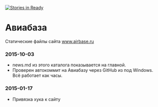 [![Stories in Ready](https://badge.waffle.io/Balancer/airbase-static.png?label=ready&title=Ready)](https://waffle.io/Balancer/airbase-static)
# Авиабаза

Статические файлы сайта www.airbase.ru

### 2015-10-03

* news.md из этого каталога показывается на главной.
* Проверен автокоммит на Авиабазу через GitHub из под Windows. Всё работает как часы.

### 2015-01-17

* Привязка хука к сайту
